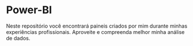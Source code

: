 # Power-BI
 Neste repositório você encontrará paineis criados por mim durante minhas experiências profissionais. Aproveite e compreenda melhor minha análise de dados.
